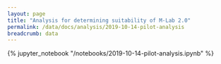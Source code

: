 ```yaml
---
layout: page
title: "Analysis for determining suitability of M-Lab 2.0"
permalink: /data/docs/analysis/2019-10-14-pilot-analysis
breadcrumb: data
---
```


{% jupyter_notebook "/notebooks/2019-10-14-pilot-analysis.ipynb" %}
